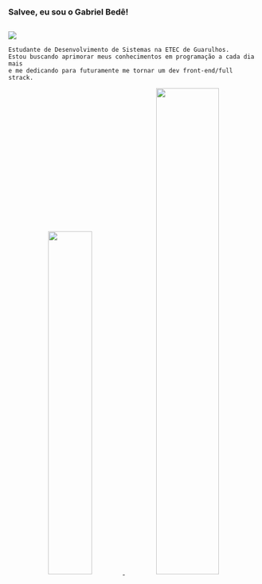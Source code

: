 ### Salvee, eu sou o Gabriel Bedê! 
##

<img src="https://user-images.githubusercontent.com/96921379/163653629-bb435531-958e-4a75-a2c1-5d42f49c4935.gif">


``` 
Estudante de Desenvolvimento de Sistemas na ETEC de Guarulhos. 
Estou buscando aprimorar meus conhecimentos em programação a cada dia mais 
e me dedicando para futuramente me tornar um dev front-end/full strack. 
```
<div align="center">
  <a href="https://github.com/GabrielBede">
  <img width="42%" src="https://github-readme-stats.vercel.app/api?username=GabrielBede&show_icons=true&theme=github_dark&include_all_commits=true&count_private=true"/>
  <img width="50%" src="https://github-readme-stats.vercel.app/api/top-langs/?username=GabrielBede&layout=compact&langs_count=7&theme=github_dark"/>
</div>
